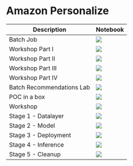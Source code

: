 # Amazon Personalize

| Description | Notebook | 
| ----------- | -------- |
| Batch Job | <a href="https://nbviewer.org/github/recohut/notebook/blob/master/_notebooks/2021-06-20-amazon-personalize-batch-job.ipynb" alt=""> <img src="https://colab.research.google.com/assets/colab-badge.svg" /></a>|
| Workshop Part I | <a href="https://nbviewer.org/github/recohut/notebook/blob/master/_notebooks/2021-06-20-amazon-personalize-workshop-part-1.ipynb" alt=""> <img src="https://colab.research.google.com/assets/colab-badge.svg" /></a> |
| Workshop Part II | <a href="https://nbviewer.org/github/recohut/notebook/blob/master/_notebooks/2021-06-20-amazon-personalize-workshop-part-2.ipynb" alt=""> <img src="https://colab.research.google.com/assets/colab-badge.svg" /></a> |
| Workshop Part III | <a href="https://nbviewer.org/github/recohut/notebook/blob/master/_notebooks/2021-06-20-amazon-personalize-workshop-part-3.ipynb" alt=""> <img src="https://colab.research.google.com/assets/colab-badge.svg" /></a> |
| Workshop Part IV | <a href="https://nbviewer.org/github/recohut/notebook/blob/master/_notebooks/2021-06-20-amazon-personalize-workshop-part-4.ipynb" alt=""> <img src="https://colab.research.google.com/assets/colab-badge.svg" /></a> |
| Batch Recommendations Lab | <a href="https://nbviewer.org/github/recohut/notebook/blob/master/_notebooks/2021-07-27-amazon-personalize-batch-recommendations-lab.ipynb" alt=""> <img src="https://colab.research.google.com/assets/colab-badge.svg" /></a> |
| POC in a box | <a href="https://nbviewer.org/github/recohut/notebook/blob/master/_notebooks/2021-07-27-amazon-personalize-poc-in-a-box.ipynb" alt=""> <img src="https://colab.research.google.com/assets/colab-badge.svg" /></a> |
| Workshop | <a href="https://nbviewer.org/github/recohut/notebook/blob/master/_notebooks/2021-07-27-amazon-personalize-workshop.ipynb" alt=""> <img src="https://colab.research.google.com/assets/colab-badge.svg" /></a> |
| Stage 1 - Datalayer | <a href="https://nbviewer.org/github/recohut/notebook/blob/master/_notebooks/2022-01-11-personalize-datalayer.ipynb" alt=""> <img src="https://colab.research.google.com/assets/colab-badge.svg" /></a> |
| Stage 2 - Model | <a href="https://nbviewer.org/github/recohut/notebook/blob/master/_notebooks/2022-01-09-personalize-model.ipynb" alt=""> <img src="https://colab.research.google.com/assets/colab-badge.svg" /></a> |
| Stage 3 - Deployment | <a href="https://nbviewer.org/github/recohut/notebook/blob/master/_notebooks/2022-01-09-personalize-deployment.ipynb" alt=""> <img src="https://colab.research.google.com/assets/colab-badge.svg" /></a> |
| Stage 4 - Inference | <a href="https://nbviewer.org/github/recohut/notebook/blob/master/_notebooks/2022-01-13-personalize-inference.ipynb" alt=""> <img src="https://colab.research.google.com/assets/colab-badge.svg" /></a> |
| Stage 5 - Cleanup | <a href="https://nbviewer.org/github/recohut/notebook/blob/master/_notebooks/2022-01-13-personalize-cleanup.ipynb" alt=""> <img src="https://colab.research.google.com/assets/colab-badge.svg" /></a> |
